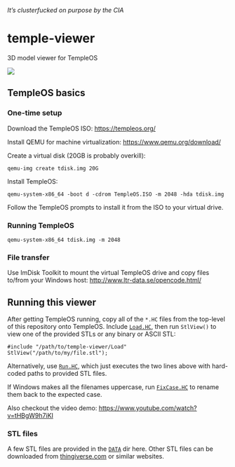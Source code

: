 
*It’s clusterfucked on purpose by the CIA*

# temple-viewer

3D model viewer for TempleOS

![](doc/temple-viewer-demo2.gif)

## TempleOS basics

### One-time setup

Download the TempleOS ISO:  https://templeos.org/

Install QEMU for machine virtualization:  https://www.qemu.org/download/

Create a virtual disk (20GB is probably overkill):

    qemu-img create tdisk.img 20G

Install TempleOS:

    qemu-system-x86_64 -boot d -cdrom TempleOS.ISO -m 2048 -hda tdisk.img

Follow the TempleOS prompts to install it from the ISO to your virtual drive.

### Running TempleOS

    qemu-system-x86_64 tdisk.img -m 2048

### File transfer

Use ImDisk Toolkit to mount the virtual TempleOS drive and copy files to/from
your Windows host:  http://www.ltr-data.se/opencode.html/

## Running this viewer

After getting TempleOS running, copy all of the `*.HC` files from the top-level
of this repository onto TempleOS.  Include [`Load.HC`](Load.HC), then
run `StlView()` to view one of the provided STLs or any binary or ASCII STL:

    #include "/path/to/temple-viewer/Load"
    StlView("/path/to/my/file.stl");

Alternatively, use [`Run.HC`](Run.HC), which just executes the two lines above
with hard-coded paths to provided STL files.

If Windows makes all the filenames uppercase, run [`FixCase.HC`](FixCase.HC) to
rename them back to the expected case.

Also checkout the video demo:  https://www.youtube.com/watch?v=tHBgW9h7iKI

### STL files

A few STL files are provided in the [`DATA`](DATA) dir here.  Other STL files can be downloaded from [thingiverse.com](https://www.thingiverse.com/) or similar websites.

